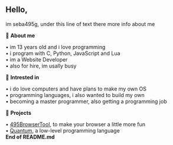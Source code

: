 **Hello,**
-

im seba495g, under this line of text there more info about me <br />

 📄 **About me**

  • im 13 years old and i love programming <br />
  • i program with C, Python, JavaScript and Lua <br />
  • im a Website Developer <br />
  • also for hire, im usally busy <br />

 📝 **Intrested in**

  • i do love computers and have plans to make my own OS <br />
  • programming languages, i also wanted to build my own <br />
  • becoming a master programmer, also getting a programming job <br />

 🔗 **Projects**

  • [495BrowserTool](https://github.com/seba495g/495BrowserTool-MultiTool-Browser), to make your browser a little more fun <br />
  • [Quantum](https://github.com/seba495g/Quantum), a low-level programming language <br />
 **End of README.md**
